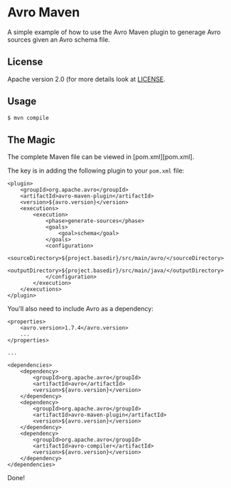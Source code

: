 Avro Maven
==========

A simple example of how to use the Avro Maven plugin to generage Avro sources given an Avro
schema file.

## License

Apache version 2.0 (for more details look at [LICENSE](LICENSE).

## Usage

```bash
$ mvn compile
```

## The Magic

The complete Maven file can be viewed in [pom.xml][pom.xml].

The key is in adding the following plugin to your `pom.xml` file:

```
<plugin>
    <groupId>org.apache.avro</groupId>
    <artifactId>avro-maven-plugin</artifactId>
    <version>${avro.version}</version>
    <executions>
        <execution>
            <phase>generate-sources</phase>
            <goals>
                <goal>schema</goal>
            </goals>
            <configuration>
                <sourceDirectory>${project.basedir}/src/main/avro/</sourceDirectory>
                <outputDirectory>${project.basedir}/src/main/java/</outputDirectory>
            </configuration>
        </execution>
    </executions>
</plugin>
```

You'll also need to include Avro as a dependency:

```
<properties>
    <avro.version>1.7.4</avro.version>
    ...
</properties>

...

<dependencies>
    <dependency>
        <groupId>org.apache.avro</groupId>
        <artifactId>avro</artifactId>
        <version>${avro.version}</version>
    </dependency>
    <dependency>
        <groupId>org.apache.avro</groupId>
        <artifactId>avro-maven-plugin</artifactId>
        <version>${avro.version}</version>
    </dependency>
    <dependency>
        <groupId>org.apache.avro</groupId>
        <artifactId>avro-compiler</artifactId>
        <version>${avro.version}</version>
    </dependency>
</dependencies>
```

Done!